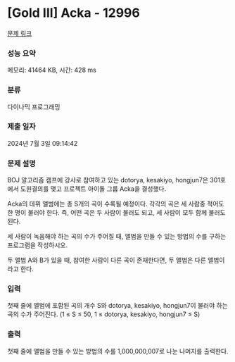 # [Gold III] Acka - 12996 

[문제 링크](https://www.acmicpc.net/problem/12996) 

### 성능 요약

메모리: 41464 KB, 시간: 428 ms

### 분류

다이나믹 프로그래밍

### 제출 일자

2024년 7월 3일 09:14:42

### 문제 설명

<p>BOJ 알고리즘 캠프에 강사로 참여하고 있는 dotorya, kesakiyo, hongjun7은 301호에서 도원결의를 맺고 프로젝트 아이돌 그룹 Acka을 결성했다. </p>

<p>Acka의 데뷔 앨범에는 총 S개의 곡이 수록될 예정이다. 각각의 곡은 세 사람중 적어도 한 명이 불러야 한다. 즉, 어떤 곡은 두 사람이 불러도 되고, 세 사람이 모두 함께 불러도 된다.</p>

<p>세 사람이 녹음해야 하는 곡의 수가 주어질 때, 앨범을 만들 수 있는 방법의 수를 구하는 프로그램을 작성하시오.</p>

<p>두 앨범 A와 B가 있을 때, 참여한 사람이 다른 곡이 존재한다면, 두 앨범은 다른 앨범이라고 한다. </p>

### 입력 

 <p>첫째 줄에 앨범에 포함된 곡의 개수 S와 dotorya, kesakiyo, hongjun7이 불러야 하는 곡의 수가 주어진다. (1 ≤ S ≤ 50, 1 ≤ dotorya, kesakiyo, hongjun7 ≤ S)</p>

### 출력 

 <p>첫째 줄에 앨범을 만들 수 있는 방법의 수를 1,000,000,007로 나눈 나머지를 출력한다.</p>

